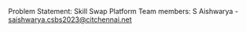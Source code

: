 Problem Statement: Skill Swap Platform
Team members:
S Aishwarya - saishwarya.csbs2023@citchennai.net
